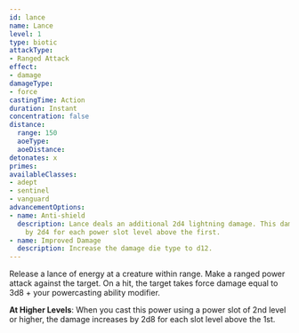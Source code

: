 ```yaml
---
id: lance
name: Lance
level: 1
type: biotic
attackType:
- Ranged Attack
effect:
- damage
damageType:
- force
castingTime: Action
duration: Instant
concentration: false
distance:
  range: 150
  aoeType:
  aoeDistance:
detonates: x
primes:
availableClasses:
- adept
- sentinel
- vanguard
advancementOptions:
- name: Anti-shield
  description: Lance deals an additional 2d4 lightning damage. This damage increases
    by 2d4 for each power slot level above the first.
- name: Improved Damage
  description: Increase the damage die type to d12.
---
```

Release a lance of energy at a creature within range. Make a ranged power attack against the target. On a hit, the target
takes force damage equal to 3d8 + your powercasting ability modifier.

__At Higher Levels__: When you cast this power using a power slot of 2nd level or higher, the damage increases by 2d8
for each slot level above the 1st.
